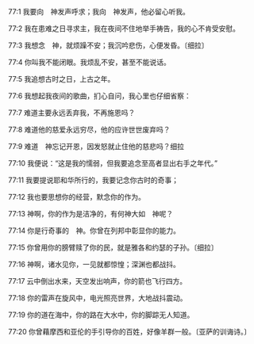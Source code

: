 <a id="1"></a>77:1  我要向　神发声呼求；我向　神发声，他必留心听我。  

<a id="2"></a>77:2  我在患难之日寻求主，我在夜间不住地举手祷告，我的心不肯受安慰。  

<a id="3"></a>77:3  我想念　神，就烦躁不安；我沉吟悲伤，心便发昏。〔细拉〕  

<a id="4"></a>77:4  你叫我不能闭眼。我烦乱不安，甚至不能说话。  

<a id="5"></a>77:5  我追想古时之日，上古之年。  

<a id="6"></a>77:6  我想起我夜间的歌曲，扪心自问，我心里也仔细省察：  

<a id="7"></a>77:7  难道主要永远丢弃我，不再施恩吗？  

<a id="8"></a>77:8  难道他的慈爱永远穷尽，他的应许世世废弃吗？  

<a id="9"></a>77:9  难道　神忘记开恩，因发怒就止住他的慈悲吗？细拉  

<a id="10"></a>77:10  我便说：“这是我的懦弱，但我要追念至高者显出右手之年代。”  

<a id="11"></a>77:11  我要提说耶和华所行的，我要记念你古时的奇事；  

<a id="12"></a>77:12  我也要思想你的经营，默念你的作为。  

<a id="13"></a>77:13  神啊，你的作为是洁净的，有何神大如　神呢？  

<a id="14"></a>77:14  你是行奇事的　神。你曾在列邦中彰显你的能力。  

<a id="15"></a>77:15  你曾用你的膀臂赎了你的民，就是雅各和约瑟的子孙。〔细拉〕  

<a id="16"></a>77:16  神啊，诸水见你，一见就都惊惶；深渊也都战抖。  

<a id="17"></a>77:17  云中倒出水来，天空发出响声，你的箭也飞行四方。  

<a id="18"></a>77:18  你的雷声在旋风中，电光照亮世界，大地战抖震动。  

<a id="19"></a>77:19  你的道在海中，你的路在大水中，你的脚踪无人知道。  

<a id="20"></a>77:20  你曾藉摩西和亚伦的手引导你的百姓，好像羊群一般。〔亚萨的训诲诗。〕  
